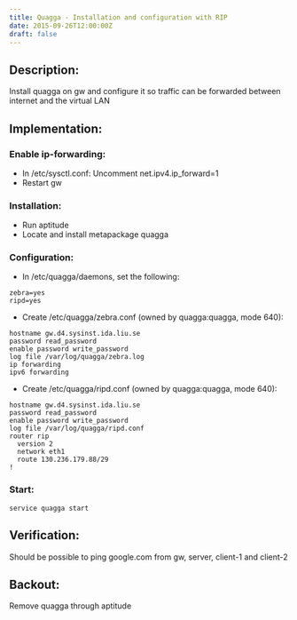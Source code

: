 ```yaml
---
title: Quagga - Installation and configuration with RIP
date: 2015-09-26T12:00:00Z
draft: false
---
```

## Description:
Install quagga on gw and configure it so traffic can be forwarded between internet and the virtual LAN

## Implementation:

### Enable ip-forwarding:
- In /etc/sysctl.conf: Uncomment net.ipv4.ip_forward=1
- Restart gw

### Installation:
- Run aptitude
- Locate and install metapackage quagga

### Configuration:
- In /etc/quagga/daemons, set the following:

~~~
zebra=yes
ripd=yes
~~~

- Create /etc/quagga/zebra.conf (owned by quagga:quagga, mode 640):

~~~
hostname gw.d4.sysinst.ida.liu.se
password read_password
enable password write_password
log file /var/log/quagga/zebra.log
ip forwarding
ipv6 forwarding
~~~

- Create /etc/quagga/ripd.conf  (owned by quagga:quagga, mode 640): 

~~~
hostname gw.d4.sysinst.ida.liu.se
password read_password
enable password write_password
log file /var/log/quagga/ripd.conf
router rip
  version 2
  network eth1
  route 130.236.179.88/29
!
~~~

### Start:
`service quagga start`

## Verification:
Should be possible to ping google.com from gw, server, client-1 and client-2

## Backout:
Remove quagga through aptitude

